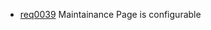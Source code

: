   * [req0039](https://github.com/DomainDrivenArchitecture/ddaRequirement/blob/master/en/requirements/req0039.md) Maintainance Page is configurable